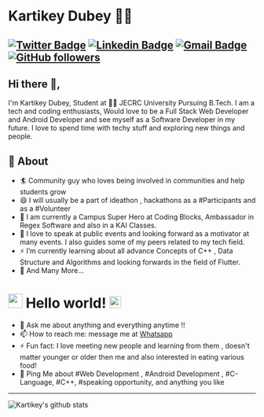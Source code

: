 # Kartikey Dubey 👨‍💻
[![Twitter Badge](https://img.shields.io/badge/-@KartikeyDubey-1ca0f1?style=flat-square&labelColor=1ca0f1&logo=twitter&logoColor=white&link=https://twitter.com/KARTIKE26127836)](https://twitter.com/KARTIKE26127836) [![Linkedin Badge](https://img.shields.io/badge/-KartikeyDubey-blue?style=flat-square&logo=Linkedin&logoColor=white&link=https://www.linkedin.com/in/kartikeydubey02/)](https://www.linkedin.com/in/kartikeydubey02/) 
[![Gmail Badge](https://img.shields.io/badge/-dkartikey1@gmail.com-c14438?style=flat-square&logo=Gmail&logoColor=white&link=mailto:dkartikey1@gmail.com)](mailto:dkartikey1@gmail.com)
[![GitHub followers](https://img.shields.io/github/followers/kartikey0217?label=Follow&style=social)](https://github.com/kartikey0217/?tab=follow)
---
## Hi there 👋,           
I'm Kartikey Dubey, Student at 👨‍💻 JECRC University Pursuing B.Tech.  I am a tech and coding enthusiasts, Would love to be a Full Stack Web Developer and Android Developer and see myself as a Software Developer in my future. I love to spend time with techy stuff and exploring new things and people.

## 🧐 About
- 🏄‍ Community guy who loves being involved in communities and help students grow
- 😄 I will usually be a part of ideathon , hackathons as a #Participants and as a #Volunteer
- 🔭 I am currently a Campus Super Hero at Coding Blocks, Ambassador in Regex Software and also in a KAI Classes.
- 🌱 I love to speak at public events and looking forward  as a motivator at many events. I also guides some of my peers related to my tech field.
- ⚡ I’m currently learning about all advance Concepts of C++ , Data Structure and Algorithms and looking forwards in the field of Flutter. 
- 👯 And Many More...


# <img src="https://github.com/TheDudeThatCode/TheDudeThatCode/blob/master/Assets/Hi.gif" width="29px"> Hello world!&nbsp;<img src="https://github.com/TheDudeThatCode/TheDudeThatCode/blob/master/Assets/Earth.gif" width="24px">

- 💬 Ask me about anything and everything anytime !! 
- 📫 How to reach me: message me at [Whatsapp](https://wa.me/918529749879)
- ⚡ Fun fact: I love meeting new people and learning from them , doesn't matter younger or older then me  and also interested in eating various food! 
- 💬 Ping Me about #Web Development , #Android Development , #C-Language, #C++, #speaking opportunity, and anything you like
---
![Kartikey's github stats](https://github-readme-stats.vercel.app/api?username=kartikey0217&show_icons=true)

